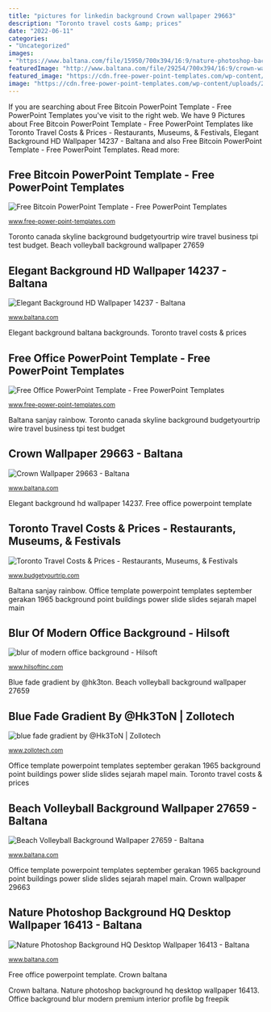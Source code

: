```yaml
---
title: "pictures for linkedin background Crown wallpaper 29663"
description: "Toronto travel costs &amp; prices"
date: "2022-06-11"
categories:
- "Uncategorized"
images:
- "https://www.baltana.com/file/15950/700x394/16:9/nature-photoshop-background-hq-desktop-wallpaper-16413_1779755741.jpg"
featuredImage: "http://www.baltana.com/file/29254/700x394/16:9/crown-wallpaper-29663_959423603.jpg"
featured_image: "https://cdn.free-power-point-templates.com/wp-content/uploads/2017/09/160181-bitcoin-template-4x3-1.jpg"
image: "https://cdn.free-power-point-templates.com/wp-content/uploads/2017/09/160181-bitcoin-template-4x3-1.jpg"
---
```


If you are searching about Free Bitcoin PowerPoint Template - Free PowerPoint Templates you've visit to the right web. We have 9 Pictures about Free Bitcoin PowerPoint Template - Free PowerPoint Templates like Toronto Travel Costs &amp; Prices - Restaurants, Museums, &amp; Festivals, Elegant Background HD Wallpaper 14237 - Baltana and also Free Bitcoin PowerPoint Template - Free PowerPoint Templates. Read more:

## Free Bitcoin PowerPoint Template - Free PowerPoint Templates

![Free Bitcoin PowerPoint Template - Free PowerPoint Templates](https://cdn.free-power-point-templates.com/wp-content/uploads/2017/09/160181-bitcoin-template-4x3-1.jpg "Beach volleyball background wallpaper 27659")

<small>www.free-power-point-templates.com</small>

Toronto canada skyline background budgetyourtrip wire travel business tpi test budget. Beach volleyball background wallpaper 27659

## Elegant Background HD Wallpaper 14237 - Baltana

![Elegant Background HD Wallpaper 14237 - Baltana](http://www.baltana.com/file/14635/700x394/16:9/elegant-background-hd-wallpaper-14237_1286107746.jpg "Template bitcoin powerpoint templates advertisement simple")

<small>www.baltana.com</small>

Elegant background baltana backgrounds. Toronto travel costs &amp; prices

## Free Office PowerPoint Template - Free PowerPoint Templates

![Free Office PowerPoint Template - Free PowerPoint Templates](https://cdn.free-power-point-templates.com/wp-content/uploads/2017/11/160302-office-template-16x9-1.jpg "Office background blur modern premium interior profile bg freepik")

<small>www.free-power-point-templates.com</small>

Baltana sanjay rainbow. Toronto canada skyline background budgetyourtrip wire travel business tpi test budget

## Crown Wallpaper 29663 - Baltana

![Crown Wallpaper 29663 - Baltana](http://www.baltana.com/file/29254/700x394/16:9/crown-wallpaper-29663_959423603.jpg "Blur of modern office background")

<small>www.baltana.com</small>

Elegant background hd wallpaper 14237. Free office powerpoint template

## Toronto Travel Costs &amp; Prices - Restaurants, Museums, &amp; Festivals

![Toronto Travel Costs &amp; Prices - Restaurants, Museums, &amp; Festivals](https://cdn.budgetyourtrip.com/images/photos/headerphotos/large/canada_toronto2.jpg "Office background blur modern premium interior profile bg freepik")

<small>www.budgetyourtrip.com</small>

Baltana sanjay rainbow. Office template powerpoint templates september gerakan 1965 background point buildings power slide slides sejarah mapel main

## Blur Of Modern Office Background - Hilsoft

![blur of modern office background - Hilsoft](https://www.hilsoftinc.com/wp-content/uploads/2019/07/bg.jpg "Blue fade gradient by @hk3ton")

<small>www.hilsoftinc.com</small>

Blue fade gradient by @hk3ton. Beach volleyball background wallpaper 27659

## Blue Fade Gradient By @Hk3ToN | Zollotech

![blue fade gradient by @Hk3ToN | Zollotech](https://www.zollotech.com/wp-content/uploads/2020/11/blue-fade-gradient-946x2048.png "Elegant background baltana backgrounds")

<small>www.zollotech.com</small>

Office template powerpoint templates september gerakan 1965 background point buildings power slide slides sejarah mapel main. Toronto travel costs &amp; prices

## Beach Volleyball Background Wallpaper 27659 - Baltana

![Beach Volleyball Background Wallpaper 27659 - Baltana](https://www.baltana.com/file/27248/700x394/16:9/beach-volleyball-background-wallpaper-27659_1627898174.jpg "Template bitcoin powerpoint templates advertisement simple")

<small>www.baltana.com</small>

Office template powerpoint templates september gerakan 1965 background point buildings power slide slides sejarah mapel main. Crown wallpaper 29663

## Nature Photoshop Background HQ Desktop Wallpaper 16413 - Baltana

![Nature Photoshop Background HQ Desktop Wallpaper 16413 - Baltana](https://www.baltana.com/file/15950/700x394/16:9/nature-photoshop-background-hq-desktop-wallpaper-16413_1779755741.jpg "Office background blur modern premium interior profile bg freepik")

<small>www.baltana.com</small>

Free office powerpoint template. Crown baltana

Crown baltana. Nature photoshop background hq desktop wallpaper 16413. Office background blur modern premium interior profile bg freepik
